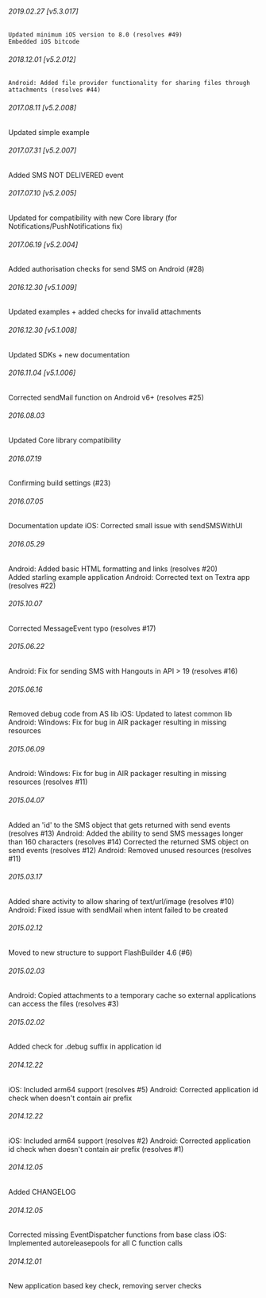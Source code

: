 

###### 2019.02.27 [v5.3.017]

```
Updated minimum iOS version to 8.0 (resolves #49)
Embedded iOS bitcode
```


###### 2018.12.01 [v5.2.012]

```
Android: Added file provider functionality for sharing files through attachments (resolves #44)
```


###### 2017.08.11 [v5.2.008]

Updated simple example


###### 2017.07.31 [v5.2.007]

Added SMS NOT DELIVERED event


###### 2017.07.10 [v5.2.005]

Updated for compatibility with new Core library (for Notifications/PushNotifications fix)


###### 2017.06.19 [v5.2.004]

Added authorisation checks for send SMS on Android (#28)


###### 2016.12.30 [v5.1.009]

Updated examples + added checks for invalid attachments


###### 2016.12.30 [v5.1.008]

Updated SDKs + new documentation


###### 2016.11.04 [v5.1.006]

Corrected sendMail function on Android v6+ (resolves #25)


######  2016.08.03

Updated Core library compatibility


######  2016.07.19

Confirming build settings (#23)


######  2016.07.05

Documentation update
iOS: Corrected small issue with sendSMSWithUI


###### 2016.05.29

Android: Added basic HTML formatting and links (resolves #20)  
Added starling example application
Android: Corrected text on Textra app (resolves #22)


###### 2015.10.07

Corrected MessageEvent typo (resolves #17)


###### 2015.06.22

Android: Fix for sending SMS with Hangouts in API > 19 (resolves #16)


###### 2015.06.16

Removed debug code from AS lib
iOS: Updated to latest common lib
Android: Windows: Fix for bug in AIR packager resulting in missing resources


###### 2015.06.09

Android: Windows: Fix for bug in AIR packager resulting in missing resources (resolves #11)


###### 2015.04.07

Added an 'id' to the SMS object that gets returned with send events (resolves #13)
Android: Added the ability to send SMS messages longer than 160 characters (resolves #14)
Corrected the returned SMS object on send events (resolves #12)
Android: Removed unused resources (resolves #11)


###### 2015.03.17

Added share activity to allow sharing of text/url/image (resolves #10)
Android: Fixed issue with sendMail when intent failed to be created


###### 2015.02.12

Moved to new structure to support FlashBuilder 4.6 (#6)


###### 2015.02.03

Android: Copied attachments to a temporary cache so external applications can access the files (resolves #3)


###### 2015.02.02

Added check for .debug suffix in application id


###### 2014.12.22

iOS: Included arm64 support (resolves #5) 
Android: Corrected application id check when doesn't contain air prefix


###### 2014.12.22

iOS: Included arm64 support (resolves #2) 
Android: Corrected application id check when doesn't contain air prefix (resolves #1)


###### 2014.12.05

Added CHANGELOG


###### 2014.12.05

Corrected missing EventDispatcher functions from base class
iOS: Implemented autoreleasepools for all C function calls


###### 2014.12.01

New application based key check, removing server checks
